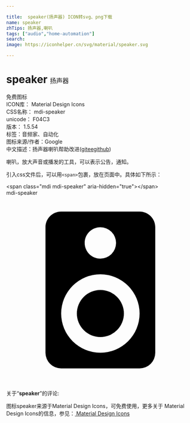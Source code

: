 ```yaml
---

title:  speaker(扬声器) ICON转svg、png下载
name: speaker
zhTips: 扬声器,喇叭
tags: ["audio","home-automation"]
search: 
image: https://iconhelper.cn/svg/material/speaker.svg

---
```


# speaker  <small style="font-size: 60%;font-weight: 100">扬声器</small>


<div class="detail-page">
<p>
<span><span class="badge-success badge">免费图标</span> </span>
<br/>
<span>
ICON库：
<span class="badge-secondary badge">Material Design Icons</span> 
</span>
<br/>
<span>
CSS名称：
<span class="badge-secondary badge">mdi-speaker</span> 
</span>
<br/>
<span>
unicode：
<span class="badge-secondary badge">F04C3</span> 
<copy-btn content='F04C3' btn-title=""></copy-btn>
<copy-btn :content='String.fromCodePoint(parseInt("F04C3", 16))' btn-title="复制U"></copy-btn>
</span>
<br/>
<span>
版本：
<span class="badge-secondary badge">1.5.54</span> 
</span><br/><span>标签：<span class="badge-light badge"><router-link to="/tags/audio.html">音频</router-link></span><span class="badge-light badge"><router-link to="/tags/home-automation.html">家、自动化</router-link></span></span>
<br/>
<span>图标来源/作者：<span class="badge-light badge">Google</span></span> 
<br/>
<span class="zh-detail">中文描述：<span class="badge-primary badge">扬声器</span><span class="badge-primary badge">喇叭</span><span class="help-link"><span>帮助改进</span>(<a href="https://gitee.com/liuwave/icon-helper/edit/master/json/material/speaker.json" target="_blank" rel="noopener noreferrer">gitee</a><a href="https://github.com/liuwave/icon-helper/edit/master/json/material/speaker.json" target="_blank" rel="noopener noreferrer">github</a></span>)</span><br/>
</p>
</div><div class="description description alert alert-light">喇叭，放大声音或播发的工具，可以表示公告，通知。</div>
<div class="alert alert-dark">
  <i class="mdi mdi-speaker mdi-48px"></i>
  <i class="mdi mdi-speaker mdi-36px"></i>
  <i class="mdi mdi-speaker mdi-24px"></i>
  <i class="mdi mdi-speaker mdi-18px"></i>
</div>
<div>
  <p>引入css文件后，可以用<code>&lt;span&gt;</code>包裹，放在页面中。具体如下所示：    
  </p>
  <div class="alert alert-primary" style="font-size: 14px">
    &lt;span class="mdi mdi-speaker" aria-hidden="true"&gt;&lt;/span&gt;
    <copy-btn content='<span class="mdi mdi-speaker" aria-hidden="true"></span>'></copy-btn>
  </div>
  <div class="alert alert-secondary">
    <i class="mdi mdi-speaker"
    style="font-size: 24px"
    aria-hidden="true"></i> mdi-speaker
    <copy-btn content="mdi-speaker" btn-title="复制图标名称"></copy-btn>
  </div>
</div>
<div id="svg" class="svg-wrap">
<svg xmlns="http://www.w3.org/2000/svg" viewBox="0 0 24 24"><path d="M12,12A3,3 0 0,0 9,15A3,3 0 0,0 12,18A3,3 0 0,0 15,15A3,3 0 0,0 12,12M12,20A5,5 0 0,1 7,15A5,5 0 0,1 12,10A5,5 0 0,1 17,15A5,5 0 0,1 12,20M12,4A2,2 0 0,1 14,6A2,2 0 0,1 12,8C10.89,8 10,7.1 10,6C10,4.89 10.89,4 12,4M17,2H7C5.89,2 5,2.89 5,4V20A2,2 0 0,0 7,22H17A2,2 0 0,0 19,20V4C19,2.89 18.1,2 17,2Z" /></svg>
</div>
<detail full-name='mdi-speaker'></detail>
<div class="icon-detail__container">
<p>关于“<b>speaker</b>”的评论:</p>
</div>
<Vssue title="关于“speaker”的评论" />    
<div><p>图标speaker来源于Material Design Icons，可免费使用，更多关于 Material Design Icons的信息，参见：<a target="_blank" href="https://iconhelper.cn/material.html"> Material Design Icons</a>
</p></div>
